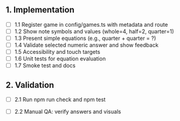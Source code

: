 ## 1. Implementation
- [ ] 1.1 Register game in config/games.ts with metadata and route
- [ ] 1.2 Show note symbols and values (whole=4, half=2, quarter=1)
- [ ] 1.3 Present simple equations (e.g., quarter + quarter = ?)
- [ ] 1.4 Validate selected numeric answer and show feedback
- [ ] 1.5 Accessibility and touch targets
- [ ] 1.6 Unit tests for equation evaluation
- [ ] 1.7 Smoke test and docs

## 2. Validation
- [ ] 2.1 Run npm run check and npm test
- [ ] 2.2 Manual QA: verify answers and visuals

